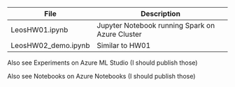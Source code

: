 | File          | Description |
|---------------|-------------|
|LeosHW01.ipynb | Jupyter Notebook running Spark on Azure Cluster |
|LeosHW02_demo.ipynb | Similar to HW01 |

Also see Experiments on Azure ML Studio (I should publish those)

Also see Notebooks on Azure Notebooks (I should publish those)
